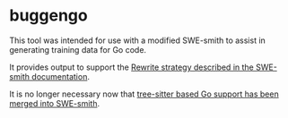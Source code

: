 # buggengo

This tool was intended for use with a modified SWE-smith to assist in generating training data for Go code.

It provides output to support the [Rewrite strategy described in the SWE-smith
documentation](https://swesmith.com/guides/create_instances/).

It is no longer necessary now that [tree-sitter based Go support has been merged into
SWE-smith](https://github.com/SWE-bench/SWE-smith/pull/28).
